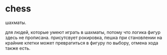 # chess
шахматы.

для людей, которые умеют играть в шахматы, потому что логика фигур здесь не прописана.
присутсвует рокировка, пешка при становлении на крайние клетки может превратиться в фигуру по выбору,
отмена хода также есть.

